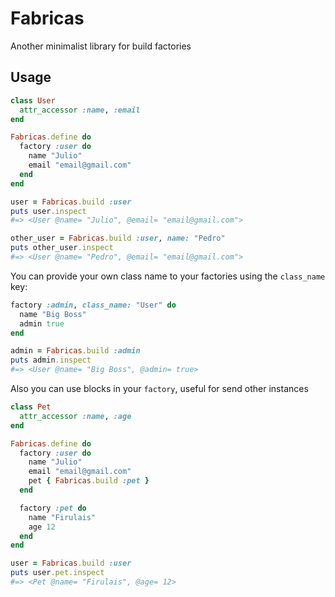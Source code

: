 Fabricas
====

Another minimalist library for build factories

Usage
-----

```ruby
class User
  attr_accessor :name, :email
end

Fabricas.define do
  factory :user do
    name "Julio"
    email "email@gmail.com"
  end
end

user = Fabricas.build :user
puts user.inspect
#=> <User @name= "Julio", @email= "email@gmail.com">

other_user = Fabricas.build :user, name: "Pedro"
puts other_user.inspect
#=> <User @name= "Pedro", @email= "email@gmail.com">
```

You can provide your own class name to your factories using the `class_name` key:

```ruby
factory :admin, class_name: "User" do
  name "Big Boss"
  admin true
end

admin = Fabricas.build :admin
puts admin.inspect
#=> <User @name= "Big Boss", @admin= true>
```


Also you can use blocks in your `factory`, useful for send other instances

```ruby
class Pet
  attr_accessor :name, :age
end

Fabricas.define do
  factory :user do
    name "Julio"
    email "email@gmail.com"
    pet { Fabricas.build :pet }
  end

  factory :pet do
    name "Firulais"
    age 12
  end
end

user = Fabricas.build :user
puts user.pet.inspect
#=> <Pet @name= "Firulais", @age= 12>
```